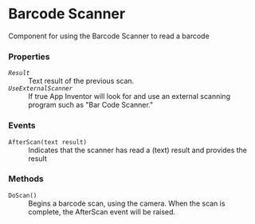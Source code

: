 # Barcode Scanner

<p>Component for using the Barcode Scanner to read a barcode</p>
<h3>Properties</h3>
<dl>
  <dt><code><em>Result</em></code></dt>
  <dd>Text result of the previous scan.</dd>
  <dt><code><em>UseExternalScanner</em></code></dt>
  <dd>If true App Inventor will look for and use an external scanning program such as "Bar Code Scanner."</dd>
</dl>
<h3>Events</h3>
<dl>
  <dt><code>AfterScan(text result)</code></dt>
  <dd>Indicates that the scanner has read a (text) result and provides the result</dd>
</dl>
<h3>Methods</h3>
<dl>
  <dt><code>DoScan()</code></dt>
  <dd>Begins a barcode scan, using the camera. When the scan is complete, the AfterScan event will be raised.</dd>
</dl>
